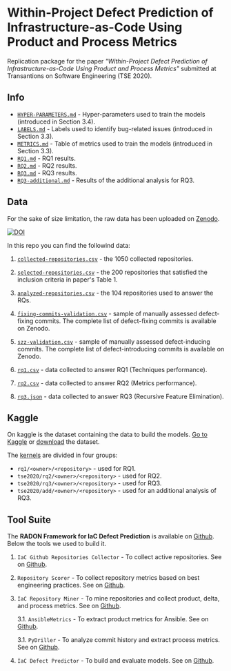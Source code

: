# Within-Project Defect Prediction of Infrastructure-as-Code Using Product and Process Metrics

Replication package for the paper *"Within-Project Defect Prediction of Infrastructure-as-Code Using Product and Process Metrics"* submitted at Transantions on Software Engineering (TSE 2020).

## Info

* [`HYPER-PARAMETERS.md`](HYPER-PARAMETERS.md) - Hyper-parameters used to train the models (introduced in Section 3.4).
* [`LABELS.md`](LABELS.md) - Labels used to identify bug-related issues (introduced in Section 3.3).
* [`METRICS.md`](METRICS.md) - Table of metrics used to train the models (introduced in Section 3.3).
* [`RQ1.md`](RQ1.md) - RQ1 results.
* [`RQ2.md`](RQ2.md) - RQ2 results.
* [`RQ3.md`](RQ3.md) - RQ3 results.
* [`RQ3-additional.md`](RQ3-additional.md) - Results of the additional analysis for RQ3.


## Data

For the sake of size limitation, the raw data has been uploaded on [Zenodo](https://doi.org/10.5281/zenodo.4299908).

[![DOI](https://zenodo.org/badge/DOI/10.5281/zenodo.4299908.svg)](https://doi.org/10.5281/zenodo.4299908)


In this repo you can find the followind data:

1. [`collected-repositories.csv`](collected-repositories.csv) - the 1050 collected repositories.

2. [`selected-repositories.csv`](selected-repositories.csv) - the 200 repositories that satisfied the inclusion criteria in paper's Table 1.

3. [`analyzed-repositories.csv`](analyzed-repositories.csv) - the 104 repositories used to answer the RQs.

4. [`fixing-commits-validation.csv`](fixing-commits-validation.csv) - sample of manually assessed defect-fixing commits. The complete list of defect-fixing commits is available on Zenodo.

5. [`szz-validation.csv`](szz-validation.csv) - sample of manually assessed defect-inducing commits. The complete list of defect-introducing commits is available on Zenodo.

6. [`rq1.csv`](rq1.csv) - data collected to answer RQ1 (Techniques performance).

7. [`rq2.csv`](rq2.csv) - data collected to answer RQ2 (Metrics performance).

8. [`rq3.json`](rq3.json) - data collected to answer RQ3 (Recursive Feature Elimination).



## Kaggle
On kaggle is the dataset containing the data to build the models. [Go to Kaggle](https://www.kaggle.com/stefadp/ansibledefectsprediction/) or [download](https://www.kaggle.com/stefadp/ansibledefectsprediction/download) the dataset.


The [kernels](https://www.kaggle.com/stefadp/ansibledefectsprediction/kernels?sortBy=hotness&group=everyone&pageSize=20&datasetId=591542) are divided in four groups:

* `rq1/<owner>/<repository>` - used for RQ1.
* `tse2020/rq2/<owner>/<repository>` - used for RQ2.
* `tse2020/rq3/<owner>/<repository>` - used for RQ3.
* `tse2020/add/<owner>/<repository>` - used for an additional analysis of RQ3.



## Tool Suite

The **RADON Framework for IaC Defect Prediction** is available on [Github](https://github.com/radon-h2020/radon-defect-prediction-api).
Below the tools we used to build it.


1. `IaC Github Repositories Collector` - To collect active repositories. 
See on [Github](https://github.com/radon-h2020/radon-repositories-collector).

2. `Repository Scorer` - To collect repository metrics based on best engineering practices. 
See on [Github](https://github.com/radon-h2020/radon-repository-scorer).

3. `IaC Repository Miner` - To mine repositories and collect product, delta, and process metrics.
See on [Github](https://github.com/radon-h2020/radon-repository-miner).
 
    3.1. `AnsibleMetrics` - To extract product metrics for Ansible.
    See on [Github](https://github.com/radon-h2020/radon-ansible-metrics).
 
    3.1. `PyDriller` - To analyze commit history and extract process metrics.
    See on [Github](https://github.com/ishepard/pydriller).

4. `IaC Defect Predictor` - To build and evaluate models. See on [Github](https://github.com/radon-h2020/radon-defect-prediction-cli).




